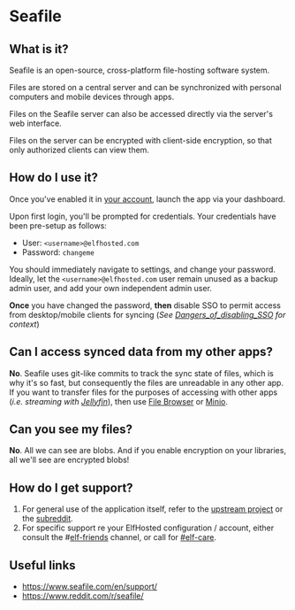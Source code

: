 # Seafile


## What is it?

Seafile is an open-source, cross-platform file-hosting software system. 

Files are stored on a central server and can be synchronized with personal computers and mobile devices through apps. 

Files on the Seafile server can also be accessed directly via the server's web interface.

Files on the server can be encrypted with client-side encryption, so that only authorized clients can view them.

## How do I use it?

Once you've enabled it in [your account](https://elfhosted.com/tenant/apps/0), launch the app via your dashboard.

Upon first login, you'll be prompted for credentials. Your credentials have been pre-setup as follows:

* User: `<username>@elfhosted.com`
* Password: `changeme`

You should immediately navigate to settings, and change your password. Ideally, let the `<username>@elfhosted.com` user remain unused as a backup admin user, and add your own independent admin user.

**Once** you have changed the password, **then** disable SSO to permit access from desktop/mobile clients for syncing (*See [Dangers_of_disabling_SSO](/Reference/Dangers_of_disabling_SSO) for context*)

## Can I access synced data from my other apps?

**No**. Seafile uses git-like commits to track the sync state of files, which is why it's so fast, but consequently the files are unreadable in any other app. If you want to transfer files for the purposes of accessing with other apps (*i.e. streaming with [Jellyfin](/Apps/Jellyfin)*), then use [File Browser](/Apps/File_Browser) or [Minio](/Apps/Minio).

## Can you see my files?

**No**. All we can see are blobs. And if you enable encryption on your libraries, all we'll see are encrypted blobs!

## How do I get support?

1. For general use of the application itself, refer to the [upstream project](https://www.seafile.com/en/support/) or the [subreddit](https://www.reddit.com/r/seafile/).
2. For specific support re your ElfHosted configuration / account, either consult the #[elf-friends](https://discord.com/channels/396055506072109067/1118645576884572303) channel, or call for [#elf-care](https://discord.com/channels/396055506072109067/1119478614287712337).

## Useful links

* https://www.seafile.com/en/support/
* https://www.reddit.com/r/seafile/